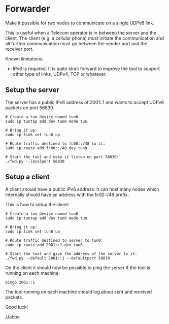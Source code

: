 # Forwarder

Make it possible for two nodes to communicate on a single UDPv6 link.

This is useful when a Telecom operator is in between the server and
the client. The client (e.g. a cellular phone) must initiate the
communication and all further communication must go between the sender
port and the receiver port.

Known limitations:

- IPv6 is required. It is quite strait forward to improve the tool to
  support other type of links, UDPv4, TCP or whatever.

## Setup the server

The server has a public IPv6 address of 2001::1 and wants
to accept UDPv6 packets on port 56830.

```
# Create a tun device named tun0
sudo ip tuntap add dev tun0 mode tun

# Bring it up:
sudo ip link set tun0 up

# Route traffic destined to fc00::/48 to it:
sudo ip route add fc00::/48 dev tun0

# Start the tool and make it listen on port 56830:
./fwd.py --localport 56830
```

## Setup a client

A client should have a public IPv6 address. It can host many nodes
which internally should have an address with the fc00::/48 prefix.

This is how to setup the client:

```
# Create a tun device named tun0
sudo ip tuntap add dev tun0 mode tun

# Bring it up:
sudo ip link set tun0 up

# Route traffic destined to server to tun0:
sudo ip route add 2001::1 dev tun0

# Start the tool and give the address of the server to it:
./fwd.py --default 2001::1 --defaultport 56830
```

On the client it should now be possible to ping the server if the
tool is running on each machine:

```
ping6 2001::1
```

The tool running on each machine should log about sent and received
packets.

Good luck!

/Jabbe
